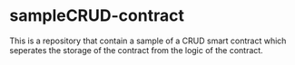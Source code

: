 # sampleCRUD-contract
This is  a repository that contain a sample of a CRUD smart contract which seperates the storage of the contract from the logic of the contract.
